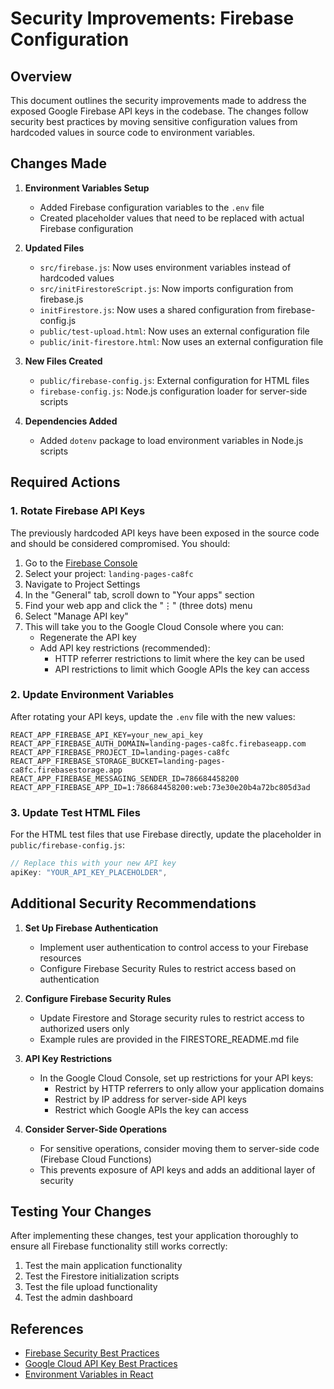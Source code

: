 # Security Improvements: Firebase Configuration

## Overview

This document outlines the security improvements made to address the exposed Google Firebase API keys in the codebase. The changes follow security best practices by moving sensitive configuration values from hardcoded values in source code to environment variables.

## Changes Made

1. **Environment Variables Setup**
   - Added Firebase configuration variables to the `.env` file
   - Created placeholder values that need to be replaced with actual Firebase configuration

2. **Updated Files**
   - `src/firebase.js`: Now uses environment variables instead of hardcoded values
   - `src/initFirestoreScript.js`: Now imports configuration from firebase.js
   - `initFirestore.js`: Now uses a shared configuration from firebase-config.js
   - `public/test-upload.html`: Now uses an external configuration file
   - `public/init-firestore.html`: Now uses an external configuration file

3. **New Files Created**
   - `public/firebase-config.js`: External configuration for HTML files
   - `firebase-config.js`: Node.js configuration loader for server-side scripts

4. **Dependencies Added**
   - Added `dotenv` package to load environment variables in Node.js scripts

## Required Actions

### 1. Rotate Firebase API Keys

The previously hardcoded API keys have been exposed in the source code and should be considered compromised. You should:

1. Go to the [Firebase Console](https://console.firebase.google.com/)
2. Select your project: `landing-pages-ca8fc`
3. Navigate to Project Settings
4. In the "General" tab, scroll down to "Your apps" section
5. Find your web app and click the "⋮" (three dots) menu
6. Select "Manage API key"
7. This will take you to the Google Cloud Console where you can:
   - Regenerate the API key
   - Add API key restrictions (recommended):
     - HTTP referrer restrictions to limit where the key can be used
     - API restrictions to limit which Google APIs the key can access

### 2. Update Environment Variables

After rotating your API keys, update the `.env` file with the new values:

```
REACT_APP_FIREBASE_API_KEY=your_new_api_key
REACT_APP_FIREBASE_AUTH_DOMAIN=landing-pages-ca8fc.firebaseapp.com
REACT_APP_FIREBASE_PROJECT_ID=landing-pages-ca8fc
REACT_APP_FIREBASE_STORAGE_BUCKET=landing-pages-ca8fc.firebasestorage.app
REACT_APP_FIREBASE_MESSAGING_SENDER_ID=786684458200
REACT_APP_FIREBASE_APP_ID=1:786684458200:web:73e30e20b4a72bc805d3ad
```

### 3. Update Test HTML Files

For the HTML test files that use Firebase directly, update the placeholder in `public/firebase-config.js`:

```javascript
// Replace this with your new API key
apiKey: "YOUR_API_KEY_PLACEHOLDER",
```

## Additional Security Recommendations

1. **Set Up Firebase Authentication**
   - Implement user authentication to control access to your Firebase resources
   - Configure Firebase Security Rules to restrict access based on authentication

2. **Configure Firebase Security Rules**
   - Update Firestore and Storage security rules to restrict access to authorized users only
   - Example rules are provided in the FIRESTORE_README.md file

3. **API Key Restrictions**
   - In the Google Cloud Console, set up restrictions for your API keys:
     - Restrict by HTTP referrers to only allow your application domains
     - Restrict by IP address for server-side API keys
     - Restrict which Google APIs the key can access

4. **Consider Server-Side Operations**
   - For sensitive operations, consider moving them to server-side code (Firebase Cloud Functions)
   - This prevents exposure of API keys and adds an additional layer of security

## Testing Your Changes

After implementing these changes, test your application thoroughly to ensure all Firebase functionality still works correctly:

1. Test the main application functionality
2. Test the Firestore initialization scripts
3. Test the file upload functionality
4. Test the admin dashboard

## References

- [Firebase Security Best Practices](https://firebase.google.com/docs/web/setup#configure-api-keys)
- [Google Cloud API Key Best Practices](https://cloud.google.com/docs/authentication/api-keys)
- [Environment Variables in React](https://create-react-app.dev/docs/adding-custom-environment-variables/)
